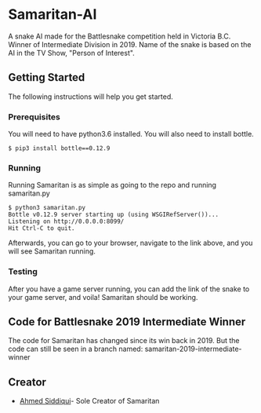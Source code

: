 # Samaritan-AI

A snake AI made for the Battlesnake competition held in Victoria B.C. Winner of Intermediate Division in 2019. Name of the snake is based on the  AI in the TV Show, "Person of Interest".

## Getting Started

The following instructions will help you get started.

### Prerequisites

You will need to have python3.6 installed. You will also need to install bottle.

```
$ pip3 install bottle==0.12.9
```

### Running

Running Samaritan is as simple as going to the repo and running samaritan.py
```
$ python3 samaritan.py
Bottle v0.12.9 server starting up (using WSGIRefServer())...
Listening on http://0.0.0.0:8099/
Hit Ctrl-C to quit.
```

Afterwards, you can go to your browser, navigate to the link above, and you will see Samaritan running.

### Testing

After you have a game server running, you can add the link of the snake to your game server, and voila! Samaritan should be working.

## Code for Battlesnake 2019 Intermediate Winner

The code for Samaritan has changed since its win back in 2019. But the code can still be seen in a branch named: samaritan-2019-intermediate-winner

## Creator

* [Ahmed Siddiqui](https://github.com/AhmedNSidd)- Sole Creator of Samaritan
